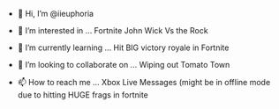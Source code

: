 
- 👋 Hi, I’m @iieuphoria


- 👀 I’m interested in ...      Fortnite John Wick Vs the Rock

- 🌱 I’m currently learning ...     Hit BIG victory royale in Fortnite 
                                                                                                                                        
- 💞️ I’m looking to collaborate on ...     Wiping out Tomato Town 

- 📫 How to reach me ...      Xbox Live Messages (might be in offline mode due to hitting HUGE frags in fortnite

